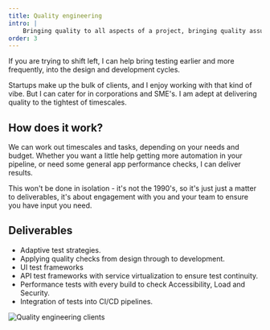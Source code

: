 ```yaml
---
title: Quality engineering
intro: |
    Bringing quality to all aspects of a project, bringing quality assurance and testing to the SDLC, from design to production.
order: 3
---
```


If you are trying to shift left, I can help bring testing earlier and more frequently, into the design and development cycles.

Startups make up the bulk of clients, and I enjoy working with that kind of vibe. But I can cater for in corporations and SME's. I am adept at delivering quality to the tightest of timescales.

## How does it work?

We can work out timescales and tasks, depending on your needs and budget. Whether you want a little help getting more automation in your pipeline, or need some general app performance checks, I can deliver results. 

This won't be done in isolation - it's not the 1990's, so it's just just a matter to deliverables, it's about engagement with you and your team to ensure you have input you need.

## Deliverables
- Adaptive test strategies.
- Applying quality checks from design through to development.
- UI test frameworks
- API test frameworks with service virtualization to ensure test continuity.
- Performance tests with every build to check Accessibility, Load and Security.
- Integration of tests into CI/CD pipelines.

![Quality engineering clients](/img/clients-qe.png)